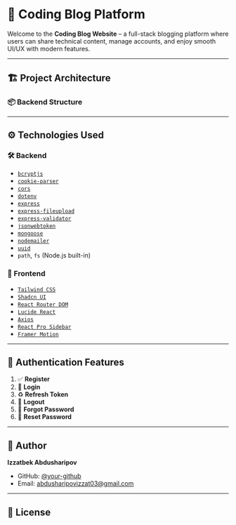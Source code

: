 # 🧠 Coding Blog Platform

Welcome to the **Coding Blog Website** – a full-stack blogging platform where users can share technical content, manage accounts, and enjoy smooth UI/UX with modern features.

---

## 🏗️ Project Architecture

### 📦 Backend Structure


---

## ⚙️ Technologies Used

### 🛠️ Backend
- [`bcryptjs`](https://www.npmjs.com/package/bcryptjs)
- [`cookie-parser`](https://www.npmjs.com/package/cookie-parser)
- [`cors`](https://www.npmjs.com/package/cors)
- [`dotenv`](https://www.npmjs.com/package/dotenv)
- [`express`](https://www.npmjs.com/package/express)
- [`express-fileupload`](https://www.npmjs.com/package/express-fileupload)
- [`express-validator`](https://www.npmjs.com/package/express-validator)
- [`jsonwebtoken`](https://www.npmjs.com/package/jsonwebtoken)
- [`mongoose`](https://www.npmjs.com/package/mongoose)
- [`nodemailer`](https://www.npmjs.com/package/nodemailer)
- [`uuid`](https://www.npmjs.com/package/uuid)
- `path`, `fs` (Node.js built-in)

### 🎨 Frontend
- [`Tailwind CSS`](https://tailwindcss.com/)
- [`Shadcn UI`](https://ui.shadcn.com/)
- [`React Router DOM`](https://reactrouter.com/)
- [`Lucide React`](https://lucide.dev/)
- [`Axios`](https://axios-http.com/)
- [`React Pro Sidebar`](https://github.com/azouaoui-med/react-pro-sidebar)
- [`Framer Motion`](https://www.framer.com/motion/)

---

## 🔐 Authentication Features

1. ✅ **Register**
2. 🔐 **Login**
3. ♻️ **Refresh Token**
4. 🚪 **Logout**
5. 📧 **Forgot Password**
6. 🔄 **Reset Password**

---

## 📌 Author

**Izzatbek Abdusharipov**

- GitHub: [@your-github](https://github.com/IncridableAcuman)  
- Email: abdusharipovizzat03@gmail.com

---

## 📁 License